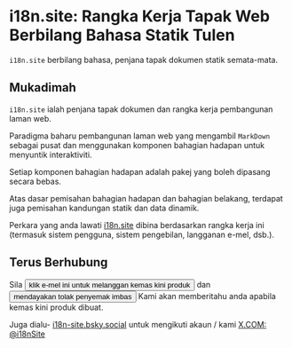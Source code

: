 # i18n.site: Rangka Kerja Tapak Web Berbilang Bahasa Statik Tulen

`i18n.site` berbilang bahasa, penjana tapak dokumen statik semata-mata.

## Mukadimah

`i18n.site` ialah penjana tapak dokumen dan rangka kerja pembangunan laman web.

Paradigma baharu pembangunan laman web yang mengambil `MarkDown` sebagai pusat dan menggunakan komponen bahagian hadapan untuk menyuntik interaktiviti.

Setiap komponen bahagian hadapan adalah pakej yang boleh dipasang secara bebas.

Atas dasar pemisahan bahagian hadapan dan bahagian belakang, terdapat juga pemisahan kandungan statik dan data dinamik.

Perkara yang anda lawati [i18n.site](/) dibina berdasarkan rangka kerja ini (termasuk sistem pengguna, sistem pengebilan, langganan e-mel, dsb.).

## Terus Berhubung

Sila <button onclick="mailsub()">klik e-mel ini untuk melanggan kemas kini produk</button> dan <button onclick="webpush()">mendayakan tolak penyemak imbas</button> Kami akan memberitahu anda apabila kemas kini produk dibuat.

Juga dialu- [i18n-site.bsky.social](https://bsky.app/profile/i18n-site.bsky.social) untuk mengikuti akaun / kami [X.COM: @i18nSite](https://x.com/i18nSite)